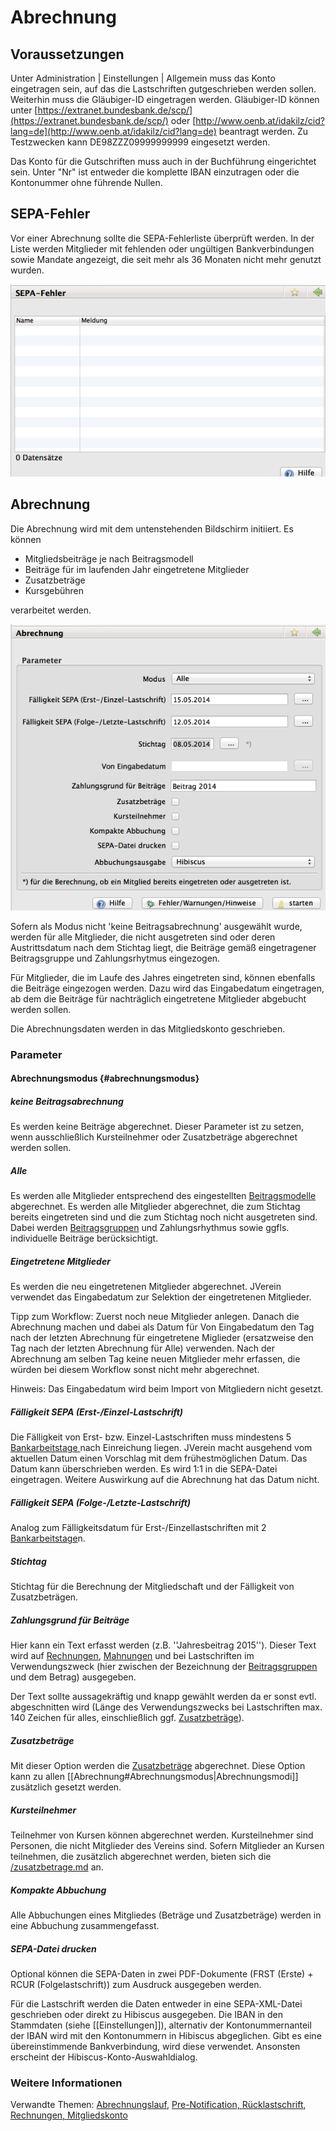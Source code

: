 # Abrechnung

## Voraussetzungen

Unter Administration \| Einstellungen \| Allgemein muss das Konto eingetragen sein, auf das die Lastschriften gutgeschrieben werden sollen. Weiterhin muss die Gläubiger-ID eingetragen werden. Gläubiger-ID können unter [https://extranet.bundesbank.de/scp/](https://extranet.bundesbank.de/scp/) oder [http://www.oenb.at/idakilz/cid?lang=de](http://www.oenb.at/idakilz/cid?lang=de) beantragt werden. Zu Testzwecken kann DE98ZZZ09999999999 eingesetzt werden.

Das Konto für die Gutschriften muss auch in der Buchführung eingerichtet sein. Unter "Nr" ist entweder die komplette IBAN einzutragen oder die Kontonummer ohne führende Nullen.

## SEPA-Fehler

Vor einer Abrechnung sollte die SEPA-Fehlerliste überprüft werden. In der Liste werden Mitglieder mit fehlenden oder ungültigen Bankverbindungen sowie Mandate angezeigt, die seit mehr als 36 Monaten nicht mehr genutzt wurden.

![](/assets/SEPAFehler.png)

## Abrechnung

Die Abrechnung wird mit dem untenstehenden Bildschirm initiiert. Es können

* Mitgliedsbeiträge je nach Beitragsmodell
* Beiträge für im laufenden Jahr eingetretene Mitglieder
* Zusatzbeträge
* Kursgebühren

verarbeitet werden.

![](/assets/Abrechnung.png)

Sofern als Modus nicht 'keine Beitragsabrechnung' ausgewählt wurde, werden für alle Mitglieder, die nicht ausgetreten sind oder deren Austrittsdatum nach dem Stichtag liegt, die Beiträge gemäß eingetragener Beitragsgruppe und Zahlungsrhytmus eingezogen.

Für Mitglieder, die im Laufe des Jahres eingetreten sind, können ebenfalls die Beiträge eingezogen werden. Dazu wird das Eingabedatum eingetragen, ab dem die Beiträge für nachträglich eingetretene Mitglieder abgebucht werden sollen.

Die Abrechnungsdaten werden in das Mitgliedskonto geschrieben.

### Parameter

#### Abrechnungsmodus {#abrechnungsmodus}

##### keine Beitragsabrechnung

Es werden keine Beiträge abgerechnet. Dieser Parameter ist zu setzen, wenn ausschließlich Kursteilnehmer oder Zusatzbeträge abgerechnet werden sollen.

##### Alle

Es werden alle Mitglieder entsprechend des eingestellten [Beitragsmodelle](/beitragsmodelle.md) abgerechnet. Es werden alle Mitglieder abgerechnet, die zum Stichtag bereits eingetreten sind und die zum Stichtag noch nicht ausgetreten sind. Dabei werden [Beitragsgruppen](/beitragsgruppen.md) und Zahlungsrhythmus sowie ggfls. individuelle Beiträge berücksichtigt.

##### Eingetretene Mitglieder

Es werden die neu eingetretenen Mitglieder abgerechnet. JVerein verwendet das Eingabedatum zur Selektion der eingetretenen Mitglieder.

Tipp zum Workflow: Zuerst noch neue Mitglieder anlegen. Danach die Abrechnung machen und dabei als Datum für Von Eingabedatum den Tag nach der letzten Abrechnung für eingetretene Miglieder \(ersatzweise den Tag nach der letzten Abrechnung für Alle\) verwenden. Nach der Abrechnung am selben Tag keine neuen Mitglieder mehr erfassen, die würden bei diesem Workflow sonst nicht mehr abgerechnet.

Hinweis: Das Eingabedatum wird beim Import von Mitgliedern nicht gesetzt.

##### Fälligkeit SEPA \(Erst-/Einzel-Lastschrift\)

Die Fälligkeit von Erst- bzw. Einzel-Lastschriften muss mindestens 5 [Bankarbeitstage ](/bankarbeitstage.md)nach Einreichung liegen. JVerein macht ausgehend vom aktuellen Datum einen Vorschlag mit dem frühestmöglichen Datum. Das Datum kann überschrieben werden. Es wird 1:1 in die SEPA-Datei eingetragen. Weitere Auswirkung auf die Abrechnung hat das Datum nicht.

##### Fälligkeit SEPA \(Folge-/Letzte-Lastschrift\)

Analog zum Fälligkeitsdatum für Erst-/Einzellastschriften mit 2 [Bankarbeitstage](/bankarbeitstage.md)n.

##### Stichtag

Stichtag für die Berechnung der Mitgliedschaft und der Fälligkeit von Zusatzbeträgen.

##### Zahlungsgrund für Beiträge

Hier kann ein Text erfasst werden \(z.B. ''Jahresbeitrag 2015''\). Dieser Text wird auf [Rechnungen](/rechnungen.md), [Mahnungen](/mahnungen.md) und bei Lastschriften im Verwendungszweck \(hier zwischen der Bezeichnung der [Beitragsgruppen](/beitragsgruppen.md) und dem Betrag\) ausgegeben.

Der Text sollte aussagekräftig und knapp gewählt werden da er sonst evtl. abgeschnitten wird \(Länge des Verwendungszwecks bei Lastschriften max. 140 Zeichen für alles, einschließlich ggf. [Zusatzbeträge](/zusatzbetrage.md)\).

##### Zusatzbeträge

Mit dieser Option werden die [Zusatzbeträge](/zusatzbetrage.md) abgerechnet. Diese Option kann zu allen \[\[Abrechnung\#Abrechnungsmodus\|Abrechnungsmodi\]\] zusätzlich gesetzt werden.

##### Kursteilnehmer

Teilnehmer von Kursen können abgerechnet werden. Kursteilnehmer sind Personen, die nicht Mitglieder des Vereins sind. Sofern Mitglieder an Kursen teilnehmen, die zusätzlich abgerechnet werden, bieten sich die [/zusatzbetrage.md](/zusatzbetrage.md) an.

##### Kompakte Abbuchung

Alle Abbuchungen eines Mitgliedes \(Beträge und Zusatzbeträge\) werden in eine Abbuchung zusammengefasst.

##### SEPA-Datei drucken

Optional können die SEPA-Daten in zwei PDF-Dokumente \(FRST \(Erste\) + RCUR \(Folgelastschrift\)\) zum Ausdruck ausgegeben werden.

Für die Lastschrift werden die Daten entweder in eine SEPA-XML-Datei geschrieben oder direkt zu Hibiscus ausgegeben. Die IBAN in den Stammdaten \(siehe \[\[Einstellungen\]\]\), alternativ der Kontonummernanteil der IBAN wird mit den Kontonummern in Hibiscus abgeglichen. Gibt es eine übereinstimmende Bankverbindung, wird diese verwendet. Ansonsten erscheint der Hibiscus-Konto-Auswahldialog.

### Weitere Informationen

Verwandte Themen: [Abrechnungslauf](/abrechnungslauf.md), [Pre-Notification, ](/pre-notification.md)[Rücklastschrift](/rucklastschrift.md), [Rechnungen, ](/rechnungen.md)[Mitgliedskonto](/mitgliedskonto.md)



